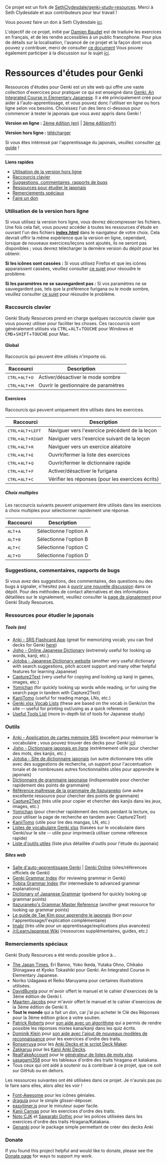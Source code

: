 ﻿Ce projet est un fork de [SethClydesdale/genki-study-resources](https://sethclydesdale.github.io/genki-study-resources/). Merci à Seth Clydesdale et aux contributeurs pour leur travail !

Vous pouvez faire un don à Seth Clydesdale [ici](https://sethclydesdale.github.io/genki-study-resources/donate/).

L'objectif de ce projet, initié par [Damien Baudet](https://github.com/damienBAUDET/genki-study-resources-fr) est de traduire les exercices en français, et de les rendre accessibles à un public francophone. Pour plus de détails sur la localisation, l'avancé de ce projet et la façon dont vous pouvez y contribuer, merci de consulter [ce document](TRANSLATION_FR.md) Vous pouvez également participer à la discussion sur le sujet [ici](https://github.com/SethClydesdale/genki-study-resources/discussions/160).

# Ressources d'études pour Genki
Ressources d'études pour Genki est un site web qui offre une vaste collection d'exercices pour pratiquer ce qui est enseigné dans [Genki: An Integrated Course in Elementary Japanese](http://genki.japantimes.co.jp/index_en). Il a été principalement créé pour aider à l'auto-apprentissage, et vous pouvez donc l'utiliser en ligne ou hors ligne selon vos besoins. Choisissez l'un des liens ci-dessous pour commencer à tester le japonais que vous avez appris dans Genki !

**Version en ligne :** [2ème édition (en)](https://sethclydesdale.github.io/genki-study-resources/) | [3ème édition(fr)](https://brice.github.io/genki-study-resources-fr/lessons-3rd/)

**Version hors ligne :** [télécharger](https://github.com/SethClydesdale/genki-study-resources/archive/master.zip)

Si vous êtes intéressé par l'apprentissage du japonais, veuillez consulter [ce guide](https://sethclydesdale.github.io/genki-study-resources/help/japanese-guide/) !

-----

**Liens rapides**
- [Utilisation de la version hors ligne](#using-the-offline-version)
- [Raccourcis clavier](#keyboard-shortcuts)
- [Suggestions, commentaires, rapports de bugs](#suggestions-feedback-bug-reports)
- [Ressources pour étudier le japonais](#resources-for-studying-japanese)
- [Remerciements spéciaux](#special-thanks)
- [Faire un don](#donate)

### Utilisation de la version hors ligne
Si vous utilisez la version hors ligne, vous devrez décompresser les fichiers. Une fois cela fait, vous pouvez accéder à toutes les ressources d'étude en ouvrant l'un des fichiers [**index.html**](https://i62.servimg.com/u/f62/18/21/41/30/captur11.png) dans le navigateur de votre choix. Cela devrait offrir la même expérience que la version en ligne, cependant, lorsque de nouveaux exercices/leçons sont ajoutés, ils ne seront pas disponibles ; vous devrez télécharger la dernière version du dépôt pour les obtenir.

**Si les icônes sont cassées :** Si vous utilisez Firefox et que les icônes apparaissent cassées, veuillez consulter [ce sujet](https://sethclydesdale.github.io/genki-study-resources/help/broken-icons/) pour résoudre le problème.

**Si les paramètres ne se sauvegardent pas :** Si vos paramètres ne se sauvegardent pas, tels que la préférence furigana ou le mode sombre, veuillez consulter [ce sujet](https://sethclydesdale.github.io/genki-study-resources/help/stuck-loading/) pour résoudre le problème.

### Raccourcis clavier
Genki Study Resources prend en charge quelques raccourcis clavier que vous pouvez utiliser pour faciliter les choses. Ces raccourcis sont généralement utilisés via <kbd>CTRL</kbd>+<kbd>ALT</kbd>+<kbd>TOUCHE</kbd> pour Windows et <kbd>CMD</kbd>+<kbd>SHIFT</kbd>+<kbd>TOUCHE</kbd> pour Mac.

#### Global
Raccourcis qui peuvent être utilisés n'importe où.

| Raccourci | Description |
| -------- | ----------- |
| <kbd>CTRL</kbd>+<kbd>ALT</kbd>+<kbd>D</kbd> | Activer/désactiver le mode sombre |
| <kbd>CTRL</kbd>+<kbd>ALT</kbd>+<kbd>M</kbd> | Ouvrir le gestionnaire de paramètres |

#### Exercices
Raccourcis qui peuvent uniquement être utilisés dans les exercices.

| Raccourci | Description |
| -------- | ----------- |
| <kbd>CTRL</kbd>+<kbd>ALT</kbd>+<kbd>LEFT</kbd> | Naviguer vers l'exercice précédent de la leçon |
| <kbd>CTRL</kbd>+<kbd>ALT</kbd>+<kbd>RIGHT</kbd> | Naviguer vers l'exercice suivant de la leçon |
| <kbd>CTRL</kbd>+<kbd>ALT</kbd>+<kbd>R</kbd> | Naviguer vers un exercice aléatoire |
| <kbd>CTRL</kbd>+<kbd>ALT</kbd>+<kbd>E</kbd> | Ouvrir/fermer la liste des exercices |
| <kbd>CTRL</kbd>+<kbd>ALT</kbd>+<kbd>Q</kbd> | Ouvrir/fermer le dictionnaire rapide |
| <kbd>CTRL</kbd>+<kbd>ALT</kbd>+<kbd>F</kbd> | Activer/désactiver le furigana |
| <kbd>CTRL</kbd>+<kbd>ALT</kbd>+<kbd>C</kbd> | Vérifier les réponses (pour les exercices écrits) |

##### Choix multiples
Les raccourcis suivants peuvent uniquement être utilisés dans les exercices à choix multiples pour sélectionner rapidement une réponse.

| Raccourci | Description |
| -------- | ----------- |
| <kbd>ALT</kbd>+<kbd>A</kbd> | Sélectionne l'option A |
| <kbd>ALT</kbd>+<kbd>B</kbd> | Sélectionne l'option B |
| <kbd>ALT</kbd>+<kbd>C</kbd> | Sélectionne l'option C |
| <kbd>ALT</kbd>+<kbd>D</kbd> | Sélectionne l'option D |

### Suggestions, commentaires, rapports de bugs
Si vous avez des suggestions, des commentaires, des questions ou des bugs à signaler, n'hésitez pas à [ouvrir une nouvelle discussion](https://github.com/SethClydesdale/genki-study-resources/discussions) dans ce dépôt. Pour des méthodes de contact alternatives et des informations détaillées sur le signalement, veuillez consulter la [page de signalement](https://sethclydesdale.github.io/genki-study-resources/report/) pour Genki Study Resources.

### Ressources pour étudier le japonais

##### Tools (en)
- [Anki - SRS Flashcard App](https://apps.ankiweb.net/) (great for memorizing vocab; you can find decks for Genki [here](https://sethclydesdale.github.io/genki-study-resources/help/anki-decks/))
- [Jisho - Online Japanese Dictionary](http://jisho.org/) (extremely useful for looking up words, kanji, etc.)
- [Jotoba - Japanese Dictionary website](https://jotoba.de/) (another very useful dictionary with search suggestions, pitch accent support and many other helpful features for learning Japanese)
- [Capture2Text](http://capture2text.sourceforge.net/) (very useful for copying and looking up kanji in games, images, etc.)
- [Yomichan](https://foosoft.net/projects/yomichan/) (for quickly looking up words while reading, or for using the search page in tandem with Capture2Text)
- [KanjiTomo](https://www.kanjitomo.net/) (useful for reading manga, LNs, etc.)
- [Genki xlsx Vocab Lists](https://github.com/SethClydesdale/genki-study-resources/tree/master/resources/tools/wordlist_E-J) (these are based on the vocab in Genki/on the site -- useful for printing out/using as a quick reference)
- [Useful Tools List](https://sethclydesdale.github.io/genki-study-resources/help/japanese-guide/#tools) (more in-depth list of tools for Japanese study)

### Outils 
- [Anki - Application de cartes mémoire SRS](https://apps.ankiweb.net/) (excellent pour mémoriser le vocabulaire ; vous pouvez trouver des decks pour Genki [ici](https://sethclydesdale.github.io/genki-study-resources/help/anki-decks/))
- [Jisho - Dictionnaire japonais en ligne](http://jisho.org/) (extrêmement utile pour chercher des mots, des kanjis, etc.)
- [Jotoba - Site de dictionnaire japonais](https://jotoba.de/) (un autre dictionnaire très utile avec des suggestions de recherche, un support pour l'accentuation tonale et de nombreuses autres fonctionnalités utiles pour apprendre le japonais)
- [Dictionnaire de grammaire japonaise](https://core6000.neocities.org/dojg/) (indispensable pour chercher rapidement des points de grammaire)
- [Référence maîtresse de la grammaire de Itazuraneko](https://kenrick95.github.io/itazuraneko/grammar/masterreference) (une autre excellente ressource pour chercher des points de grammaire)
- [Capture2Text](http://capture2text.sourceforge.net/) (très utile pour copier et chercher des kanjis dans les jeux, images, etc.)
- [Yomichan](https://foosoft.net/projects/yomichan/) (pour chercher rapidement des mots pendant la lecture, ou pour utiliser la page de recherche en tandem avec Capture2Text)
- [KanjiTomo](https://www.kanjitomo.net/) (utile pour lire des mangas, LN, etc.)
- [Listes de vocabulaire Genki xlsx](https://github.com/SethClydesdale/genki-study-resources/tree/master/resources/tools/wordlist_E-J) (basées sur le vocabulaire dans Genki/sur le site -- utile pour imprimer/à utiliser comme référence rapide)
- [Liste d'outils utiles](https://sethclydesdale.github.io/genki-study-resources/help/japanese-guide/#tools) (liste plus détaillée d'outils pour l'étude du japonais)

##### Sites web
- [Salle d'auto-apprentissage Genki](https://genki3.japantimes.co.jp/en/student/) | [Genki Online](https://genki3.japantimes.co.jp/) (sites/références officiels de Genki)
- [Genki Grammar Index](https://sethclydesdale.github.io/genki-study-resources/lessons-3rd/appendix/grammar-index/) (for reviewing grammar in Genki)
- [Tobira Grammar Index](https://sethclydesdale.github.io/tobira-study-resources/lessons/appendix/grammar-index/) (for intermediate to advanced grammar explanations)
- [Dictionary of Japanese Grammar](https://core6000.neocities.org/dojg/) (godsend for quickly looking up grammar points)
- [Itazuraneko's Grammar Master Reference](https://kenrick95.github.io/itazuraneko/grammar/masterreference) (another great resource for looking up grammar points)
- [Le guide de Tae Kim pour apprendre le japonais](http://www.guidetojapanese.org/learn/) (bon pour l'apprentissage/l'explication complémentaire)
- [Imabi](http://www.imabi.net/) (très utile pour un apprentissage/explications plus avancées)
- [/r/LearnJapanese Wiki](https://www.reddit.com/r/LearnJapanese/wiki/index) (ressources supplémentaires, guides, etc.)

### Remerciements spéciaux
Genki Study Resources a été rendu possible grâce à...
- [The Japan Times](https://bookclub.japantimes.co.jp/en/), Eri Banno, Yoko Ikeda, Yutaka Ohno, Chikako Shinagawa et Kyoko Tokashiki pour Genki: An Integrated Course in Elementary Japanese.
- Noriko Udagawa et Reiko Maruyama pour certaines illustrations utilisées.
- [DavidBurela](https://github.com/DavidBurela) pour m'avoir offert le manuel et le cahier d'exercices de la 3ème édition de Genki I.
- [Maarten Jacobs](https://github.com/maartenJacobs) pour m'avoir offert le manuel et le cahier d'exercices de la 3ème édition de Genki II.
- **Tout le monde** qui a fait un don, car j'ai pu acheter le Clé des Réponses pour la 3ème édition grâce à votre soutien.
- [Patrick Roberts](https://github.com/patrickroberts) pour [son aide avec un algorithme](https://stackoverflow.com/a/59337819/12502093) qui a permis de rendre possible les réponses mixtes kana/kanji dans les quiz écrits.
- [Dominik Klein](https://github.com/asdfjkl) pour [son aide avec l'ajout de nouveaux modèles de reconnaissance](https://github.com/asdfjkl/kanjicanvas/issues/1) pour les exercices d'ordre des traits.
- [Ronserruya](https://github.com/Ronserruya) pour les [Anki Decks et le script Deck Maker](https://github.com/SethClydesdale/genki-study-resources/pull/89).
- [Zakkaruu](https://github.com/Zakkaruu) pour les [Kanji Anki Decks](https://github.com/SethClydesdale/genki-study-resources/issues/192).
- [RealFakeAccount](https://github.com/RealFakeAccount) pour le [générateur de listes de mots xlsx](https://github.com/SethClydesdale/genki-study-resources/pull/109).
- [sasagami358](http://sasagami358.blog.fc2.com/blog-entry-593.html) pour les tableaux d'ordre des traits hiragana et katakana.
- Tous ceux qui ont aidé à soutenir ou à contribuer à ce projet, que ce soit sur GitHub ou en dehors.

Les ressources suivantes ont été utilisées dans ce projet. Je n'aurais pas pu le faire sans elles, alors allez les voir !
- [Font-Awesome](https://github.com/FortAwesome/Font-Awesome) pour les icônes géniales.
- [dragula](https://github.com/bevacqua/dragula) pour le simple glisser-déposer.
- [easytimer.js](https://github.com/albert-gonzalez/easytimer.js) pour le minuteur super facile.
- [Kanji Canvas](https://github.com/asdfjkl/kanjicanvas) pour les exercices d'ordre des traits.
- [Noto CJK](https://www.google.com/get/noto/help/cjk/) et [Sawarabi Gothic](https://fonts.google.com/specimen/Sawarabi+Gothic) pour les polices utilisées dans les exercices d'ordre des traits Hiragana/Katakana.
- [Genanki](https://github.com/kerrickstaley/genanki) pour le package simple permettant de créer des decks Anki

### Donate
If you found this project helpful and would like to donate, please see the [Donate page](https://sethclydesdale.github.io/genki-study-resources/donate/) for ways to support my work.
